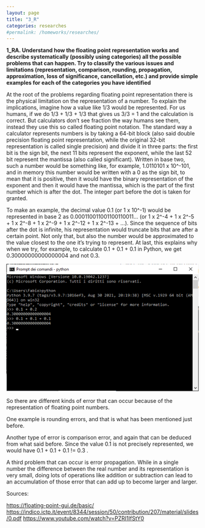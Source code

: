 ```yaml
---
layout: page
title: "3_R"
categories: researches
#permalink: /homeworks/researches/
---
```

<b>1_RA. Understand how the floating point representation works and describe systematically (possibly using categories) all the possible problems that can happen. Try to classify the various issues and limitations (representation, comparison, rounding, propagation, approximation, loss of significance, cancellation, etc.) and provide simple examples for each of the categories you have identified</b>

At the root of the problems regarding floating point representation there is the physical limitation on the representation of a number. To explain the implications, imagine how a value like 1/3 would be represented. For us humans, if we do 1/3 + 1/3 + 1/3 that gives us 3/3 = 1 and the calculation is correct. But calculators don’t see fraction the way humans see them, instead they use this so called floating point notation. The standard way a calculator represents numbers is by taking a 64-bit block (also said double precision floating point representation, while the original 32-bit representation is called single precision) and divide it in three parts: the first bit is the sign bit, the next 11 bits represent the exponent, while the last 52 bit represent the mantissa (also called significant). Written in base two, such a number would be something like, for example, 1.0110101 x 10^-101, and in memory this number would be written with a 0 as the sign bit, to mean that it is positive, then it would have the binary representation of the exponent and then it would have the mantissa, which is the part of the first number which is after the dot. The integer part before the dot is taken for granted.

To make an example, the decimal value 0.1 (or 1 x 10^-1) would be represented in base 2 as 0.000110011001100110011… (or 1 x 2^-4 + 1 x 2^-5 + 1 x 2^-8 + 1 x 2^-9 + 1 x 2^-12 + 1 x 2^-13 + …). Since the sequence of bits after the dot is infinite, his representation would truncate bits that are after a certain point. Not only that, but also the number would be approximated to the value closest to the one it’s trying to represent. At last, this explains why when we try, for example, to calculate 0.1 + 0.1 + 0.1 in Python, we get 0.30000000000000004 and not 0.3.

![python-floating-point](/images/1_RA-python-floating-point.png)

So there are different kinds of error that can occur because of the representation of floating point numbers. 

One example is rounding errors, and that is what has been mentioned just before.

Another type of error is comparison error, and again that can be deduced from what said before. Since the value 0.1 is not precisely represented, we would have 0.1 + 0.1 + 0.1 != 0.3 .

A third problem that can occur is error propagation. While in a single number the difference between the real number and its representation is very small, doing lots of operations like addition or subtraction can lead to an accumulation of those error that can add up to become larger and larger.



Sources:

https://floating-point-gui.de/basic/
https://indico.ictp.it/event/8344/session/50/contribution/207/material/slides/0.pdf
https://www.youtube.com/watch?v=PZRI1IfStY0

